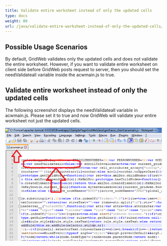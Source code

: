 ```yaml
---
title: Validate entire worksheet instead of only the updated cells
type: docs
weight: 80
url: /java/validate-entire-worksheet-instead-of-only-the-updated-cells/
---
```


## **Possible Usage Scenarios**
By default, GridWeb validates only the updated cells and does not validate the entire worksheet. However, if you want to validate entire worksheet on client side before GridWeb posts request to server, then you should set the needValidateall variable inside the acwmain.js to true.
## **Validate entire worksheet instead of only the updated cells**
The following screenshot displays the needValidateall variable in acwmain.js. Please set it to true and now GridWeb will validate your entire worksheet not just the updated cells.

![todo:image_alt_text](validate-entire-worksheet-instead-of-only-the-updated-cells_1.png)


